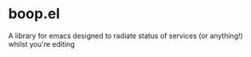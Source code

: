 # boop.el
A library for emacs designed to radiate status of services (or anything!) whilst you're editing

